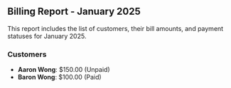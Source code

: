## Billing Report - January 2025
This report includes the list of customers, their bill amounts, and payment statuses for January 2025.

### Customers
- **Aaron Wong**: $150.00 (Unpaid)
- **Baron Wong**: $100.00 (Paid)
